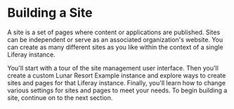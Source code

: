 # Building a Site [](id=starting-site-development)

A site is a set of pages where content or applications are published. Sites can
be independent or serve as an associated organization's website. You can create
as many different sites as you like within the context of a single Liferay
instance.

You'll start with a tour of the site management user interface. Then you'll
create a custom Lunar Resort Example instance and explore ways to create sites
and pages for that Liferay instance. Finally, you'll learn how to change various
settings for sites and pages to meet your needs. To begin building a site,
continue on to the next section.
